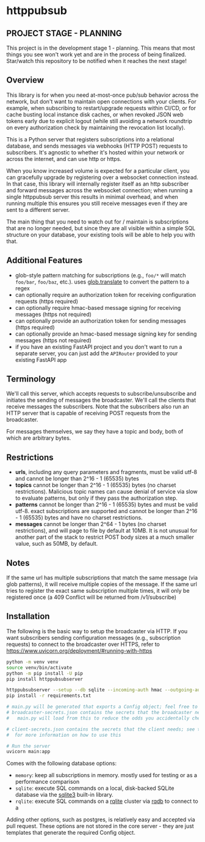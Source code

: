 # httppubsub

## PROJECT STAGE - PLANNING

This project is in the development stage 1 - planning. This means that most things
you see won't work yet and are in the process of being finalized. Star/watch this
repository to be notified when it reaches the next stage!

## Overview

This library is for when you need at-most-once pub/sub behavior across the
network, but don't want to maintain open connections with your clients. For
example, when subscribing to restart/upgrade requests within CI/CD, or for cache
busting local instance disk caches, or when revoked JSON web tokens early due to
explicit logout (while still avoiding a network roundtrip on every authorization
check by maintaining the revocation list locally).

This is a Python server that registers subscriptions into a relational database,
and sends messages via webhooks (HTTP POST) requests to subscribers. It's
agnostic to whether it's hosted within your network or across the internet, and
can use http or https.

When you know increased volume is expected for a particular client, you can
gracefully upgrade by registering over a websocket connection instead. In that
case, this library will internally register itself as an http subscriber and
forward messages across the websocket connection; when running a single
httppubsub server this results in minimal overhead, and when running multiple
this ensures you still receive messages even if they are sent to a different
server.

The main thing that you need to watch out for / maintain is subscriptions that
are no longer needed, but since they are all visible within a simple SQL
structure on your database, your existing tools will be able to help you with
that.

## Additional Features

- glob-style pattern matching for subscriptions (e.g., `foo/*` will match
  `foo/bar`, `foo/baz`, etc.). uses
  [glob.translate](https://docs.python.org/3/library/glob.html#glob.translate)
  to convert the pattern to a regex
- can optionally require an authorization token for receiving configuration requests (https required)
- can optionally require hmac-based message signing for receiving messages (https not required)
- can optionally provide an authorization token for sending messages (https required)
- can optionally provide an hmac-based message signing key for sending messages (https not required)
- if you have an existing FastAPI project and you don't want to run a
  separate server, you can just add the `APIRouter` provided to your existing
  FastAPI app

## Terminology

We'll call this server, which accepts requests to subscribe/unsubscribe and
initiates the sending of messages the broadcaster. We'll call the clients that
receive messages the subscribers. Note that the subscribers also run an HTTP
server that is capable of receiving POST requests from the broadcaster.

For messages themselves, we say they have a topic and body, both of which are
arbitrary bytes.

## Restrictions

- **urls**, including any query parameters and fragments, must be valid utf-8 and
  cannot be longer than 2^16 - 1 (65535) bytes
- **topics** cannot be longer than 2^16 - 1 (65535) bytes (no charset restrictions).
  Malicious topic names can cause denial of service via slow to evaluate
  patterns, but only if they pass the authorization step.
- **patterns** cannot be longer than 2^16 - 1 (65535) bytes and must be valid utf-8.
  exact subscriptions are supported and cannot be longer than 2^16 - 1 (65535) bytes
  and have no charset restrictions.
- **messages** cannot be longer than 2^64 - 1 bytes (no charset restrictions), and
  will page to file by default at 10MB. It is not unusual for another part of the
  stack to restrict POST body sizes at a much smaller value, such as 50MB, by default.

## Notes

If the same url has multiple subscriptions that match the same message (via glob
patterns), it will receive multiple copies of the message. If the same url tries
to register the exact same subscription multiple times, it will only be
registered once (a 409 Conflict will be returned from /v1/subscribe)

## Installation

The following is the basic way to setup the broadcaster via HTTP. If you want
subscribers sending configuration messages (e.g., subscription requests) to
connect to the broadcaster over HTTPS, refer to
https://www.uvicorn.org/deployment/#running-with-https

```bash
python -m venv venv
source venv/bin/activate
python -m pip install -U pip
pip install httppubsubserver

httppubsubserver --setup --db sqlite --incoming-auth hmac --outgoing-auth hmac
pip install -r requirements.txt

# main.py will be generated that exports a Config object; feel free to modify as you wish
# broadcaster-secrets.json contains the secrets that the broadcaster needs - by default,
#   main.py will load from this to reduce the odds you accidentally check them in

# client-secrets.json contains the secrets that the client needs; see the `httppubserver` package
#  for more information on how to use this

# Run the server
uvicorn main:app
```

Comes with the following database options:

- `memory`: keep all subscriptions in memory. mostly used for testing or as a
  performance comparison
- `sqlite`: execute SQL commands on a local, disk-backed SQLite database via the
  [sqlite3](https://docs.python.org/3/library/sqlite3.html) built-in library.
- `rqlite`: execute SQL commands on a [rqlite](https://github.com/rqlite/rqlite)
  cluster via [rqdb](https://github.com/Tjstretchalot/rqdb) to connect to a

Adding other options, such as postgres, is relatively easy and accepted via pull request.
These options are not stored in the core server - they are just templates that generate
the required Config object.
